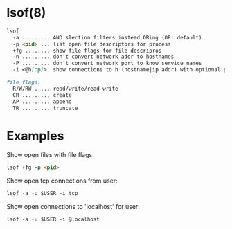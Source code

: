 # lsof(8)

```markdown
lsof
  -a ......... AND slection filters instead ORing (OR: default)
  -p <pid> ... list open file descriptors for process
  +fg ........ show file flags for file descripros
  -n ......... don't convert network addr to hostnames
  -P ......... don't convert network port to know service names
  -i <@h[:p]>. show connections to h (hostname|ip addr) with optional port p
```

```markdown
file flags:
  R/W/RW ..... read/write/read-write
  CR ......... create
  AP ......... append
  TR ......... truncate
```

# Examples

Show open files with file flags:
```markdown
lsof +fg -p <pid>
```

Show open tcp connections from user:
```markdown
lsof -a -u $USER -i tcp
```

Show open connections to 'localhost' for user:
```markdown
lsof -a -u $USER -i @localhost
```

